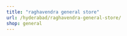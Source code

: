 ```yaml
---
title: "raghavendra general store"
url: /hyderabad/raghavendra-general-store/
shop: general
---
```

